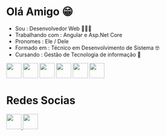 # Olá Amigo 😁 

<ul> 
    <li> Sou : Desenvolvedor Web 👩🏾‍💻</li>
    <li> Trabalhando com : Angular e Asp.Net Core</li>
    <li> Pronomes : Ele / Dele</li>
    <li> Formado em : Técnico em Desenvolvimento de Sistema 🤓 </li>
    <li> Cursando : Gestão de Tecnologia de informação 📘 </li>
</ul>

<img height="40px" width="40px" src="https://ik.imagekit.io/paulohnds/angular.png?updatedAt=1682788746903">
<img height="40px" width="40px" src="https://ik.imagekit.io/paulohnds/js.webp?updatedAt=1682788909992">
<img height="40px" width="40px" src="https://ik.imagekit.io/paulohnds/typescript.png?updatedAt=1682788975579">
<img height="40px" width="40px" src="https://ik.imagekit.io/paulohnds/c-sharp.png?updatedAt=1682789036480">
<img height="40px" width="40px" src="https://ik.imagekit.io/paulohnds/html.png?updatedAt=1682789099322">
<img height="40px" width="40px" src="https://ik.imagekit.io/paulohnds/css.png?updatedAt=1682789172318">

<h1>Redes Socias</h1>
<a href="https://www.instagram.com/devpaulosantos/">
<img height="40px" width="40px" src="https://ik.imagekit.io/paulohnds/instagram.png?updatedAt=1682789296888" alt="" srcset="">
</a>
<a href="https://www.linkedin.com/in/paulo-santos-540aaa1ba/">
<img height="40px" width="40px" src="https://ik.imagekit.io/paulohnds/linkedin.png?updatedAt=1682789508544" alt="" srcset="">
</a>
